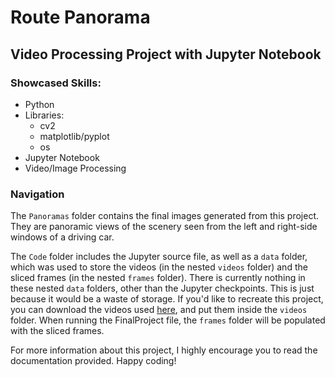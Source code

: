 # Route Panorama

## Video Processing Project with Jupyter Notebook

### Showcased Skills:

+ Python
+ Libraries:
  + cv2
  + matplotlib/pyplot
  + os
+ Jupyter Notebook
+ Video/Image Processing

### Navigation

The ```Panoramas``` folder contains the final images generated from this project. They are panoramic views of the scenery seen from the left and right-side windows of a driving car. 

The ```Code``` folder includes the Jupyter source file, as well as a ```data``` folder, which was used to store the videos (in the nested ```videos``` folder) and the sliced frames (in the nested ```frames``` folder). There is currently nothing in these nested ```data``` folders, other than the Jupyter checkpoints. This is just because it would be a waste of storage. If you'd like to recreate this project, you can download the videos used [here](https://cs.iupui.edu/~jzheng/fun/M5/), and put them inside the ```videos``` folder. When running the FinalProject file, the ```frames``` folder will be populated with the sliced frames.

For more information about this project, I highly encourage you to read the documentation provided. Happy coding!
